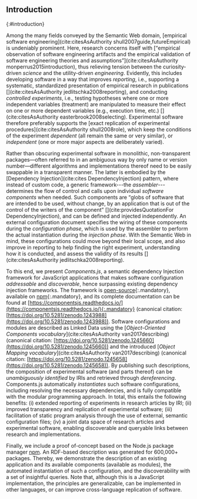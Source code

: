 ## Introduction
{:#introduction}

Among the many fields conveyed by the Semantic Web domain, 
[empirical software engineering](cite:citesAsAuthority shull2007guide,futureEmpirical) is undeniably prominent.
Here, research concerns itself with [<q>empirical observation of software engineering artifacts and the empirical validation of software engineering theories
and assumptions</q>](cite:citesAsAuthority monperrus2015introduction),
thus relieving tension between the curiosity-driven _science_ and the utility-driven _engineering_.
Evidently,
this includes developing software in a way that improves _reporting_, i.e., supporting a systematic, standardized presentation of empirical research in publications [](cite:citesAsAuthority jedlitschka2008reporting),
and conducting _controlled experiments_, i.e., testing hypotheses where one or more independent variables (treatment) are manipulated to measure their effect on one or more dependent variables (e.g., execution time, etc.) [](cite:citesAsAuthority easterbrook2008selecting).
Experimental software therefore preferably supports the [exact replication of experimental procedures](cite:citesAsAuthority shull2008role), 
which keep the conditions of the experiment _dependent_ (all remain the same or very similar),
or _independent_ (one or more major aspects are deliberately varied).

Rather than obscuring experimental software in monolithic, non-transparent packages—often referred to in an ambiguous way by only name or version number—different algorithms and implementations thereof need to be easily swappable in a transparent manner.
The latter is embodied by the [Dependency Injection](cite:cites DependencyInjection) pattern,
where instead of custom code, a generic framework---the _assembler_---determines the flow of control and calls upon individual _software components_ when needed.
Such components are
<q>globs of software that are intended to be used, without change, by an application that is out of the control of the writers of the component</q> [](cite:providesQuotationFor DependencyInjection),
and can be defined and injected independently.
An external configuration document specifies the wiring of these components during the _configuration phase_, 
which is used by the assembler to perform the actual instantiation during the _injection phase_.
With the Semantic Web in mind,
these configurations could move beyond their local scope,
and also improve in reporting to help finding the right experiment, understanding how it is conducted, and assess the validity of its results [](cite:citesAsAuthority jedlitschka2008reporting).

To this end, 
we present _Components.js_, 
a semantic dependency Injection framework for JavaScript applications that makes software configuration _addressable_ and _discoverable_, hence surpassing existing dependency injection frameworks.
The framework is [open-source](https://github.com/LinkedSoftwareDependencies/Components.js){:.mandatory},
available on [npm](https://www.npmjs.com/package/componentsjs){:.mandatory},
and its complete documentation can be found at [https://componentsjs.readthedocs.io/](https://componentsjs.readthedocs.io/){:.mandatory}
(canonical citation: [https://doi.org/10.5281/zenodo.1243988](https://doi.org/10.5281/zenodo.1243988)).
Software configurations and modules are described as Linked Data using
the [_Object-Oriented Components vocabulary_](cite:citesAsAuthority van2017describing)
(canonical citation: [https://doi.org/10.5281/zenodo.1245660](https://doi.org/10.5281/zenodo.1245660))
and the introduced [_Object Mapping vocabulary_](cite:citesAsAuthority van2017describing)
(canonical citation: [https://doi.org/10.5281/zenodo.1245658](https://doi.org/10.5281/zenodo.1245658)).
By publishing such descriptions,
the composition of experimental software (and parts thereof) can be _unambiguously identified_ by IRIs and 
retrieved through _dereferencing_.
Components.js automatically _instantiates_ such software configurations, including resolving the necessary dependencies, 
and is fully compatible with the modular programming approach.
In total, this entails the following benefits:
(i) extended reporting of experiments in research articles by IRI;
(ii) improved transparency and replication of experimental software;
(iii) facilitation of static program analysis through the use of external, semantic configuration files;
(iv) a joint data space of research articles and experimental software, enabling discoverable and queryable links between research and implementations.

Finally, we include a proof of-concept based on the Node.js package manager [npm](https://www.npmjs.com/).
An RDF-based description was generated for 600,000+ packages. Thereby, 
we demonstrate the description of an existing application and its available components (available as modules),
the automated instantiation of such a configuration, and the discoverability with a set of insightful queries.
Note that, although this is a JavaScript implementation, the principles are generalizable, 
can be implemented in other languages, or can improve cross-language replication of software.
